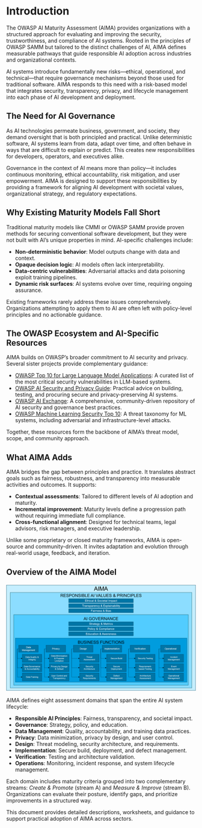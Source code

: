 # Introduction

The OWASP AI Maturity Assessment (AIMA) provides organizations with a structured approach for evaluating and improving the security, trustworthiness, and compliance of AI systems. Rooted in the principles of OWASP SAMM but tailored to the distinct challenges of AI, AIMA defines measurable pathways that guide responsible AI adoption across industries and organizational contexts.

AI systems introduce fundamentally new risks—ethical, operational, and technical—that require governance mechanisms beyond those used for traditional software. AIMA responds to this need with a risk-based model that integrates security, transparency, privacy, and lifecycle management into each phase of AI development and deployment.


## The Need for AI Governance

As AI technologies permeate business, government, and society, they demand oversight that is both principled and practical. Unlike deterministic software, AI systems learn from data, adapt over time, and often behave in ways that are difficult to explain or predict. This creates new responsibilities for developers, operators, and executives alike.

Governance in the context of AI means more than policy—it includes continuous monitoring, ethical accountability, risk mitigation, and user empowerment. AIMA is designed to support these responsibilities by providing a framework for aligning AI development with societal values, organizational strategy, and regulatory expectations.

## Why Existing Maturity Models Fall Short

Traditional maturity models like CMMI or OWASP SAMM provide proven methods for securing conventional software development, but they were not built with AI’s unique properties in mind. AI-specific challenges include:

- **Non-deterministic behavior**: Model outputs change with data and context.
- **Opaque decision logic**: AI models often lack interpretability.
- **Data-centric vulnerabilities**: Adversarial attacks and data poisoning exploit training pipelines.
- **Dynamic risk surfaces**: AI systems evolve over time, requiring ongoing assurance.

Existing frameworks rarely address these issues comprehensively. Organizations attempting to apply them to AI are often left with policy-level principles and no actionable guidance.

## The OWASP Ecosystem and AI-Specific Resources

AIMA builds on OWASP’s broader commitment to AI security and privacy. Several sister projects provide complementary guidance:

- [OWASP Top 10 for Large Language Model Applications](https://owasp.org/www-project-top-10-for-large-language-model-applications/): A curated list of the most critical security vulnerabilities in LLM-based systems.
- [OWASP AI Security and Privacy Guide](https://owasp.org/www-project-ai-security-and-privacy-guide/): Practical advice on building, testing, and procuring secure and privacy-preserving AI systems.
- [OWASP AI Exchange](https://owaspai.org): A comprehensive, community-driven repository of AI security and governance best practices.
- [OWASP Machine Learning Security Top 10](https://owasp.org/www-project-machine-learning-security-top-10/): A threat taxonomy for ML systems, including adversarial and infrastructure-level attacks.

Together, these resources form the backbone of AIMA’s threat model, scope, and community approach.

## What AIMA Adds

AIMA bridges the gap between principles and practice. It translates abstract goals such as fairness, robustness, and transparency into measurable activities and outcomes. It supports:

- **Contextual assessments**: Tailored to different levels of AI adoption and maturity.
- **Incremental improvement**: Maturity levels define a progression path without requiring immediate full compliance.
- **Cross-functional alignment**: Designed for technical teams, legal advisors, risk managers, and executive leadership.

Unlike some proprietary or closed maturity frameworks, AIMA is open-source and community-driven. It invites adaptation and evolution through real-world usage, feedback, and iteration.

## Overview of the AIMA Model

![AIMA model diagram](../AIMA_model.png)

AIMA defines eight assessment domains that span the entire AI system lifecycle:

- **Responsible AI Principles**: Fairness, transparency, and societal impact.
- **Governance**: Strategy, policy, and education.
- **Data Management**: Quality, accountability, and training data practices.
- **Privacy**: Data minimization, privacy by design, and user control.
- **Design**: Threat modeling, security architecture, and requirements.
- **Implementation**: Secure build, deployment, and defect management.
- **Verification**: Testing and architecture validation.
- **Operations**: Monitoring, incident response, and system lifecycle management.

Each domain includes maturity criteria grouped into two complementary streams: _Create & Promote_ (stream A) and _Measure & Improve_ (stream B). Organizations can evaluate their posture, identify gaps, and prioritize improvements in a structured way.

This document provides detailed descriptions, worksheets, and guidance to support practical adoption of AIMA across sectors.
